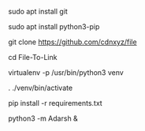 sudo apt install git

sudo apt install python3-pip

git clone https://github.com/cdnxyz/file

cd File-To-Link

virtualenv -p /usr/bin/python3 venv

. ./venv/bin/activate

pip install -r requirements.txt

python3 -m Adarsh &
